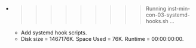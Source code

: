 * >>>>>>>>> Running inst-min-con-03-systemd-hooks.sh ...
  * Add systemd hook scripts.
  * Disk size = 1467176K. Space Used = 76K. Runtime = 00:00:00:00.

